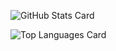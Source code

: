 
![GitHub Stats Card](https://github-readme-stats.vercel.app/api?username=kani3camp&show_icons=true&count_private=true)

![Top Languages Card](https://github-readme-stats.vercel.app/api/top-langs/?username=kani3camp)

<!--
**kani3camp/kani3camp** is a ✨ _special_ ✨ repository because its `README.md` (this file) appears on your GitHub profile.

Here are some ideas to get you started:

- 🔭 I’m currently working on ...
- 🌱 I’m currently learning ...
- 👯 I’m looking to collaborate on ...
- 🤔 I’m looking for help with ...
- 💬 Ask me about ...
- 📫 How to reach me: ...
- 😄 Pronouns: ...
- ⚡ Fun fact: ...
-->
